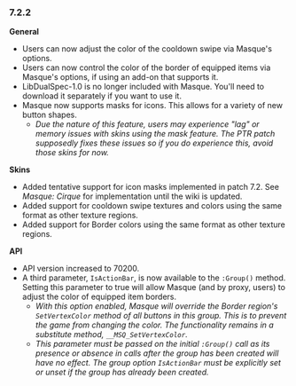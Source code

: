 ### 7.2.2 ###

**General**

  - Users can now adjust the color of the cooldown swipe via Masque's options.
  - Users can now control the color of the border of equipped items via Masque's options, if using an add-on that supports it.
  - LibDualSpec-1.0 is no longer included with Masque. You'll need to download it separately if you want to use it.
  - Masque now supports masks for icons. This allows for a variety of new button shapes.
	- _Due the nature of this feature, users may experience "lag" or memory issues with skins using the mask feature. The PTR patch supposedly fixes these issues so if you do experience this, avoid those skins for now._

**Skins**

  - Added tentative support for icon masks implemented in patch 7.2. See _Masque: Cirque_ for implementation until the wiki is updated.
  - Added support for cooldown swipe textures and colors using the same format as other texture regions.
  - Added support for Border colors using the same format as other texture regions.

**API**

  - API version increased to 70200.
  - A third parameter, `IsActionBar`, is now available to the `:Group()` method. Setting this parameter to true will allow Masque (and by proxy, users) to adjust the color of equipped item borders.
	- _With this option enabled, Masque will override the Border region's `SetVertexColor` method of all buttons in this group. This is to prevent the game from changing the color. The functionality remains in a substitute method, `__MSQ_SetVertexColor`._
	- _This parameter must be passed on the initial `:Group()` call as its presence or absence in calls after the group has been created will have no effect. The group option `IsActionBar` must be explicitly set or unset if the group has already been created._
